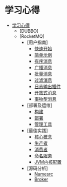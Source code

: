 # 学习心得

* [学习心得](README.md)
  * [DUBBO]
  * [RocketMQ]
    * [用户指南]
      * [快速开始](/学习知识/RocketMQ/用户指南/快速开始.md)
      * [简单示例](/学习知识/RocketMQ/用户指南/简单示例.md)
      * [有序消息](/学习知识/RocketMQ/用户指南/有序消息.md)
      * [广播消息](/学习知识/RocketMQ/用户指南/广播消息.md)
      * [批量消息](/学习知识/RocketMQ/用户指南/批量消息.md)
      * [过滤消息](/学习知识/RocketMQ/用户指南/过滤消息.md)
      * [日志输出插件](/学习知识/RocketMQ/用户指南/日志输出插件.md)
      * [开放式消息](/学习知识/RocketMQ/用户指南/开放式消息.md)
      * [事物型消息](/学习知识/RocketMQ/用户指南/事物型消息.md)
    * [部署及运维]
      * [构建](/学习知识/RocketMQ/部署及运维/构建.md)
      * [部署](/学习知识/RocketMQ/部署及运维/部署.md)
      * [管理工具](/学习知识/RocketMQ/部署及运维/管理工具.md)
    * [最佳实践]
      * [核心概念](/学习知识/RocketMQ/最佳实践/核心概念.md)
      * [生产者](/学习知识/RocketMQ/最佳实践/生产者.md)
      * [消费者](/学习知识/RocketMQ/最佳实践/消费者.md)
      * [命名服务](/学习知识/RocketMQ/最佳实践/命名服务.md)
      * [JVM内核配置](/学习知识/RocketMQ/最佳实践/JVM内核配置.md)
    * [源码分析]
      * [Namesrc](/学习知识\RocketMQ/源码分析/Namesrv.md)
      * [Broker](/学习知识\RocketMQ/源码分析/Broker.md)

